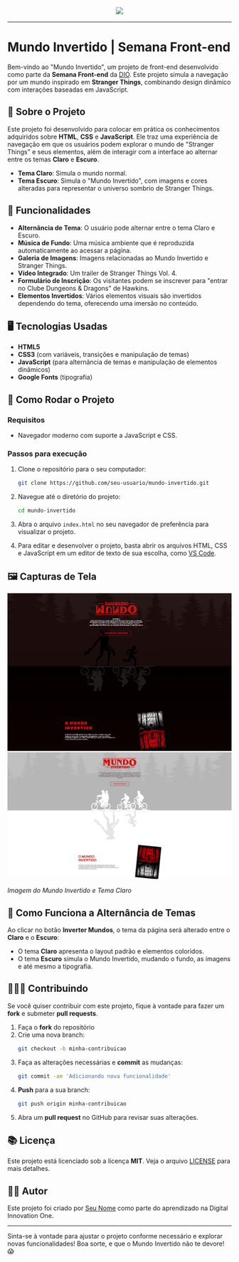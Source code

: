 <p align="center">
    <img width="300" src="https://micheleambrosio.github.io/semana-frontend-mundo-invertido/assets/images/banner/logo.svg">
</p>

-------
# Mundo Invertido | Semana Front-end

Bem-vindo ao "Mundo Invertido", um projeto de front-end desenvolvido como parte da **Semana Front-end** da [DIO](https://web.digitalinnovation.one/). Este projeto simula a navegação por um mundo inspirado em **Stranger Things**, combinando design dinâmico com interações baseadas em JavaScript.

## 📖 Sobre o Projeto

Este projeto foi desenvolvido para colocar em prática os conhecimentos adquiridos sobre **HTML**, **CSS** e **JavaScript**. Ele traz uma experiência de navegação em que os usuários podem explorar o mundo de "Stranger Things" e seus elementos, além de interagir com a interface ao alternar entre os temas **Claro** e **Escuro**.

- **Tema Claro**: Simula o mundo normal.
- **Tema Escuro**: Simula o "Mundo Invertido", com imagens e cores alteradas para representar o universo sombrio de Stranger Things.

## 🚀 Funcionalidades

- **Alternância de Tema**: O usuário pode alternar entre o tema Claro e Escuro.
- **Música de Fundo**: Uma música ambiente que é reproduzida automaticamente ao acessar a página.
- **Galeria de Imagens**: Imagens relacionadas ao Mundo Invertido e Stranger Things.
- **Vídeo Integrado**: Um trailer de Stranger Things Vol. 4.
- **Formulário de Inscrição**: Os visitantes podem se inscrever para "entrar no Clube Dungeons & Dragons" de Hawkins.
- **Elementos Invertidos**: Vários elementos visuais são invertidos dependendo do tema, oferecendo uma imersão no conteúdo.

## 🖥️ Tecnologias Usadas

- **HTML5**
- **CSS3** (com variáveis, transições e manipulação de temas)
- **JavaScript** (para alternância de temas e manipulação de elementos dinâmicos)
- **Google Fonts** (tipografia)

## 🔧 Como Rodar o Projeto

### Requisitos
- Navegador moderno com suporte a JavaScript e CSS.

### Passos para execução

1. Clone o repositório para o seu computador:
    ```bash
    git clone https://github.com/seu-usuario/mundo-invertido.git
    ```

2. Navegue até o diretório do projeto:
    ```bash
    cd mundo-invertido
    ```

3. Abra o arquivo `index.html` no seu navegador de preferência para visualizar o projeto.

4. Para editar e desenvolver o projeto, basta abrir os arquivos HTML, CSS e JavaScript em um editor de texto de sua escolha, como [VS Code](https://code.visualstudio.com/).

## 🖼️ Capturas de Tela

![Mundo Invertido - Página Inicial](assets/design/dark-theme.png)
![Mundo Invertido - Página Inicial](assets/design/light-theme.png)

*Imagem do Mundo Invertido e Tema Claro*

## 🔄 Como Funciona a Alternância de Temas

Ao clicar no botão **Inverter Mundos**, o tema da página será alterado entre o **Claro** e o **Escuro**:

- O tema **Claro** apresenta o layout padrão e elementos coloridos.
- O tema **Escuro** simula o Mundo Invertido, mudando o fundo, as imagens e até mesmo a tipografia.

## 🧑‍🤝‍🧑 Contribuindo

Se você quiser contribuir com este projeto, fique à vontade para fazer um **fork** e submeter **pull requests**. 

1. Faça o **fork** do repositório
2. Crie uma nova branch:
    ```bash
    git checkout -b minha-contribuicao
    ```
3. Faça as alterações necessárias e **commit** as mudanças:
    ```bash
    git commit -am 'Adicionando nova funcionalidade'
    ```
4. **Push** para a sua branch:
    ```bash
    git push origin minha-contribuicao
    ```
5. Abra um **pull request** no GitHub para revisar suas alterações.

## 📚 Licença

Este projeto está licenciado sob a licença **MIT**. Veja o arquivo [LICENSE](LICENSE) para mais detalhes.

## 👨‍💻 Autor

Este projeto foi criado por [Seu Nome](https://github.com/ruuanmanoel) como parte do aprendizado na Digital Innovation One.

---

Sinta-se à vontade para ajustar o projeto conforme necessário e explorar novas funcionalidades! Boa sorte, e que o Mundo Invertido não te devore! 😱
